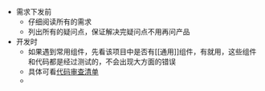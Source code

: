 - 需求下发前
	- 仔细阅读所有的需求
	- 列出所有的疑问点，保证解决完疑问点不用再问产品
- 开发时
	- 如果遇到常用组件，先看该项目中是否有[[通用]]组件，有就用，这些组件和代码都是经过测试的，不会出现大方面的错误
	- 具体可看[代码审查清单](https://www.kancloud.cn/kancloud/a-programmer-prepares/78187)
	-